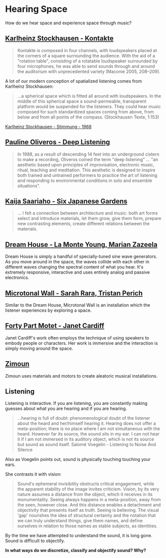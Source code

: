# Hearing Space

How do we hear space and experience space through music? 

## [Karlheinz Stockhausen - Kontakte](https://www.youtube.com/watch?v=cjKVJ2z66fk)

> Kontakte is composed in four channels, with loudspeakers placed at the corners of a square surrounding the audience. With the aid of a "rotation table", consisting of a rotatable loudspeaker surrounded by four microphones, he was able to send sounds through and around the auditorium with unprecedented variety (Maconie 2005, 208–209).

A lot of our modern conception of spatialized listening comes from Karlheinz Stockhausen: 

> ...a spherical space which is fitted all around with loudspeakers. In the middle of this spherical space a sound-permeable, transparent platform would be suspended for the listeners. They could hear music composed for such standardized spaces coming from above, from below and from all points of the compass. (Stockhausen Texte, 1:153)

[Karlheinz Stockhausen - Stimmung - 1968](https://youtu.be/ty9G0asmZ_k?t=149)

## [Pauline Oliveros - Deep Listening](https://www.youtube.com/watch?v=MoHuHBkT4es)

> In 1988, as a result of descending 14 feet into an underground cistern to make a recording, Oliveros coined the term "deep listening" ... "an aesthetic based upon principles of improvisation, electronic music, ritual, teaching and meditation. This aesthetic is designed to inspire both trained and untrained performers to practice the art of listening and responding to environmental conditions in solo and ensemble situations".

## [Kaija Saariaho - Six Japanese Gardens](https://www.youtube.com/watch?v=MoHuHBkT4es)

> ... I felt a connection between architecture and music: both art forms select and introduce materials, let them grow, give them form, prepare new contrasting elements, create different relations between the materials.

## [Dream House - La Monte Young, Marian Zazeela](https://www.youtube.com/watch?v=WC6bhnu5Luc)

Dream House is simply a handful of specially-tuned sine wave generators. As you move around in the space, the waves collide with each other in different waves changing the spectral content of what you hear. It's extremely responsive, interactive and uses entirely analog and passive electronics.

## [Microtonal Wall - Sarah Rara, Tristan Perich](https://vimeo.com/45225412)

Similar to the Dream House, Microtonal Wall is an installation which the listener experiences by exploring a space.

## [Forty Part Motet - Janet Cardiff](https://www.youtube.com/watch?v=OxIeulpigws)

Janet Cardiff's work often employs the technique of using speakers to embody people or characters. Her work is immersive and the interaction is simply moving around the space.

## [Zimoun](https://vimeo.com/7235817)

Zimoun uses materials and motors to create aleatoric musical installations.

## Listening

Listening is interactive. If you are listening, you are constantly making guesses about what you are hearing and if you are hearing. 

> ...hearing is full of doubt: phenomenological doubt of the listener about the heard and her/himself hearing it. Hearing does not offer a meta-position; there is no place where I am not simultaneous with the heard. However far its source, the sound sits in my ear. I can not hear it if I am not immersed in its auditory object, which is not its source but sound as sound itself. 
> Salomé Voegelin - Listening to Noise And Silence

Also as Voegelin points out, sound is physically touching touching your ears. 

She contrasts it with vision:

> Sound's ephemeral invisibility obstructs critical engagement, while the apparent stability of the image invites criticism. Vision, by its very nature assumes a distance from the object, which it receives in its monumentality. Seeing always happens in a meta-position, away from the seen, however close. And this distance enables a detachment and objectivity that presents itself as truth. Seeing is believing. The visual 'gap' nourishes the idea of structural certainty and the notation that we can truly understand things, give them names, and define ourselves in relation to those names as stable subjects, as identities. 

By the time we have attempted to understand the sound, it is long gone. Sound is difficult to objectify.

**In what ways do we discretize, classify and objectify sound? Why?**

